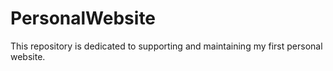 # PersonalWebsite
This repository is dedicated to supporting and maintaining my first personal website.
